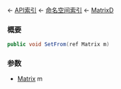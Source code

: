 ← [API索引](Api-Index) ← [命名空间索引](Namespace-Index) ← [MatrixD](VRageMath.MatrixD)

### 概要

```csharp
public void SetFrom(ref Matrix m)
```

### 参数

* [Matrix](VRageMath.Matrix) m
